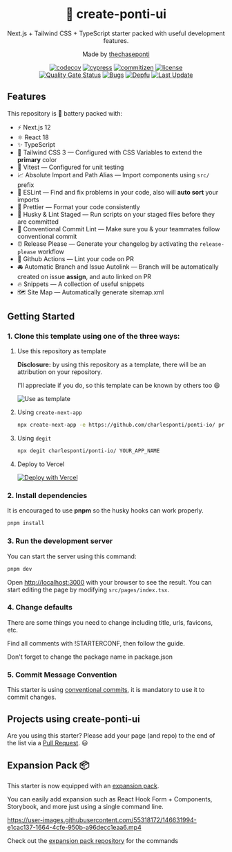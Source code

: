 <div align="center">
  <h1>🔋 create-ponti-ui</h1>
  <p>Next.js + Tailwind CSS + TypeScript starter packed with useful development features.</p>
  <p>Made by <a href="https://twitter.com/thechaseponti">thechaseponti</a></p>
  
  <!-- [![github test](https://github.com/charlesponti/ponti-io/actions/workflows/test.yml/badge.svg?branch=main)](https://github.com/charlesponti/ponti-io/actions/workflows/test.yml) -->
  [![codecov](https://codecov.io/gh/charlesponti/ponti-io/branch/main/graph/badge.svg?token=365VCE2C4N)](https://codecov.io/gh/charlesponti/ponti-io)
  [![cypress](https://img.shields.io/endpoint?url=https://dashboard.cypress.io/badge/simple/ssvz5r&style=flat&logo=cypress)](https://dashboard.cypress.io/projects/ssvz5r/runs)
  [![commitizen](https://img.shields.io/badge/commitizen-friendly-brightgreen.svg)](http://commitizen.github.io/cz-cli/)
  [![license](https://img.shields.io/badge/license-MIT-green.svg)](https://github.com/wtchnm/Vitamin/blob/main/LICENSE)  
  [![Quality Gate Status](https://sonarcloud.io/api/project_badges/measure?project=charlesponti_ponti-io&metric=alert_status)](https://sonarcloud.io/summary/new_code?id=charlesponti_ponti-io)
  [![Bugs](https://sonarcloud.io/api/project_badges/measure?project=charlespont_ponti-io&metric=bugs)](https://sonarcloud.io/dashboard?id=charlesponti_ponti-io)
  [![Depfu](https://badges.depfu.com/badges/fc6e730632ab9dacaf7df478a08684a7/overview.svg)](https://depfu.com/github/charlesponti/ponti-io/?project_id=30160)
  [![Last Update](https://img.shields.io/badge/deps%20update-every%20sunday-blue.svg)](https://shields.io/)
</div>

## Features

This repository is 🔋 battery packed with:

- ⚡️ Next.js 12
- ⚛️ React 18
- ✨ TypeScript
- 💨 Tailwind CSS 3 — Configured with CSS Variables to extend the **primary** color
- 🧪 Vitest — Configured for unit testing
- 📈 Absolute Import and Path Alias — Import components using `src/` prefix
- 📏 ESLint — Find and fix problems in your code, also will **auto sort** your imports
- 💖 Prettier — Format your code consistently
- 🐶 Husky & Lint Staged — Run scripts on your staged files before they are committed
- 🤖 Conventional Commit Lint — Make sure you & your teammates follow conventional commit
- ⏰ Release Please — Generate your changelog by activating the `release-please` workflow
- 👷 Github Actions — Lint your code on PR
- 🚘 Automatic Branch and Issue Autolink — Branch will be automatically created on issue **assign**, and auto linked on PR
- 🔥 Snippets — A collection of useful snippets
- 🗺 Site Map — Automatically generate sitemap.xml

## Getting Started

### 1. Clone this template using one of the three ways:

1. Use this repository as template

   **Disclosure:** by using this repository as a template, there will be an attribution on your repository.

   I'll appreciate if you do, so this template can be known by others too 😄

   ![Use as template](https://user-images.githubusercontent.com/55318172/129183039-1a61e68d-dd90-4548-9489-7b3ccbb35810.png)

2. Using `create-next-app`

   ```bash
   npx create-next-app -e https://github.com/charlesponti/ponti-io/ project-name
   ```

3. Using `degit`

   ```bash
   npx degit charlesponti/ponti-io/ YOUR_APP_NAME
   ```

4. Deploy to Vercel

   [![Deploy with Vercel](https://vercel.com/button)](https://vercel.com/new/git/external?repository-url=https%3A%2F%2Fgithub.com%2Ftheponti%2Fcreate-ponti-ui)

### 2. Install dependencies

It is encouraged to use **pnpm** so the husky hooks can work properly.

```bash
pnpm install
```

### 3. Run the development server

You can start the server using this command:

```bash
pnpm dev
```

Open [http://localhost:3000](http://localhost:3000) with your browser to see the result. You can start editing the page by modifying `src/pages/index.tsx`.

### 4. Change defaults

There are some things you need to change including title, urls, favicons, etc.

Find all comments with !STARTERCONF, then follow the guide.

Don't forget to change the package name in package.json

### 5. Commit Message Convention

This starter is using [conventional commits](https://www.conventionalcommits.org/en/v1.0.0/), it is mandatory to use it to commit changes.

## Projects using create-ponti-ui

<!--
TEMPLATE
- [sitename](https://sitelink.com) ([Source](https://github.com/githublink))
- [sitename](https://sitelink.com)
-->

Are you using this starter? Please add your page (and repo) to the end of the list via a [Pull Request](https://github.com/charlesponti/ponti-io/edit/main/README.md). 😃

## Expansion Pack 📦

This starter is now equipped with an [expansion pack](https://github.com/theodorusclarence/expansion-pack).

You can easily add expansion such as React Hook Form + Components, Storybook, and more just using a single command line.

https://user-images.githubusercontent.com/55318172/146631994-e1cac137-1664-4cfe-950b-a96decc1eaa6.mp4

Check out the [expansion pack repository](https://github.com/theodorusclarence/expansion-pack) for the commands
